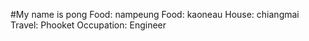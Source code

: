 #My name is pong
Food: nampeung
Food: kaoneau
House: chiangmai
Travel: Phooket
Occupation: Engineer

